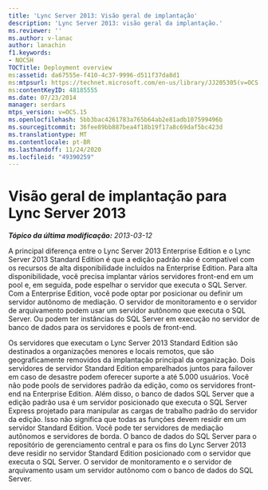 ```yaml
---
title: 'Lync Server 2013: Visão geral de implantação'
description: 'Lync Server 2013: visão geral da implantação.'
ms.reviewer: ''
ms.author: v-lanac
author: lanachin
f1.keywords:
- NOCSH
TOCTitle: Deployment overview
ms:assetid: da67555e-f410-4c37-9996-d511f37da8d1
ms:mtpsurl: https://technet.microsoft.com/en-us/library/JJ205305(v=OCS.15)
ms:contentKeyID: 48185555
ms.date: 07/23/2014
manager: serdars
mtps_version: v=OCS.15
ms.openlocfilehash: 5bb3bac4261783a765b64ab2e81adb107599496b
ms.sourcegitcommit: 36fee89bb887bea4f18b19f17a8c69daf5bc423d
ms.translationtype: MT
ms.contentlocale: pt-BR
ms.lasthandoff: 11/24/2020
ms.locfileid: "49390259"
---
```

# <a name="deployment-overview-for-lync-server-2013"></a>Visão geral de implantação para Lync Server 2013

<div data-xmlns="http://www.w3.org/1999/xhtml">

<div class="topic" data-xmlns="http://www.w3.org/1999/xhtml" data-msxsl="urn:schemas-microsoft-com:xslt" data-cs="https://msdn.microsoft.com/">

<div data-asp="https://msdn2.microsoft.com/asp">



</div>

<div id="mainSection">

<div id="mainBody">

<span> </span>

_**Tópico da última modificação:** 2013-03-12_

A principal diferença entre o Lync Server 2013 Enterprise Edition e o Lync Server 2013 Standard Edition é que a edição padrão não é compatível com os recursos de alta disponibilidade incluídos na Enterprise Edition. Para alta disponibilidade, você precisa implantar vários servidores front-end em um pool e, em seguida, pode espelhar o servidor que executa o SQL Server. Com a Enterprise Edition, você pode optar por posicionar ou definir um servidor autônomo de mediação. O servidor de monitoramento e o servidor de arquivamento podem usar um servidor autônomo que executa o SQL Server. Ou podem ter instâncias do SQL Server em execução no servidor de banco de dados para os servidores e pools de front-end.

Os servidores que executam o Lync Server 2013 Standard Edition são destinados a organizações menores e locais remotos, que são geograficamente removidos da implantação principal da organização. Dois servidores de servidor Standard Edition emparelhados juntos para failover em caso de desastre podem oferecer suporte a até 5.000 usuários. Você não pode pools de servidores padrão da edição, como os servidores front-end na Enterprise Edition. Além disso, o banco de dados SQL Server que a edição padrão usa é um servidor posicionado que executa o SQL Server Express projetado para manipular as cargas de trabalho padrão do servidor da edição. Isso não significa que todas as funções devem residir em um servidor Standard Edition. Você pode ter servidores de mediação autônomos e servidores de borda. O banco de dados do SQL Server para o repositório de gerenciamento central e para os fins do Lync Server 2013 deve residir no servidor Standard Edition posicionado com o servidor que executa o SQL Server. O servidor de monitoramento e o servidor de arquivamento usam um servidor autônomo com o banco de dados do SQL Server.

</div>

<span> </span>

</div>

</div>

</div>


